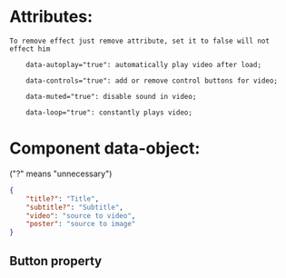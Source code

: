 # Attributes:

    To remove effect just remove attribute, set it to false will not effect him

        data-autoplay="true": automatically play video after load;

        data-controls="true": add or remove control buttons for video;

        data-muted="true": disable sound in video;

        data-loop="true": constantly plays video;

# Component data-object: 
("?" means "unnecessary")
```json
{
    "title?": "Title",
    "subtitle?": "Subtitle",
    "video": "source to video",
    "poster": "source to image"
}
```

## Button property